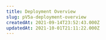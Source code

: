 ```yaml
---
title: Deployment Overview
slug: pV5a-deployment-overview
createdAt: 2021-09-14T23:52:43.000Z
updatedAt: 2021-10-01T21:11:22.000Z
---
```

